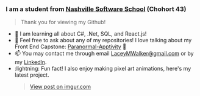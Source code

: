 <!--
**laceywalkerr/laceywalkerr** is a ✨ _special_ ✨ repository because its `README.md` (this file) appears on your GitHub profile. -->

### I am a student from [Nashville Software School](http://nashvillesoftwareschool.com/) (Chohort 43)
> Thank you for viewing my Github!

- 🌱  I am learning all about C#, .Net, SQL, and React.js!
- 💬 Feel free to ask about any of my repositories! 
 I love talking about my Front End Capstone: [Paranormal-Apptivity](https://github.com/laceywalkerr/Paranormal-Apptivity) :ghost:
- 📫 You may contact me through email LaceyMWalker@gmail.com or by my [Linkedln](https://www.linkedin.com/in/laceywalker/).
- :lightning: Fun fact! I also enjoy making pixel art animations, here's my latest project. <blockquote class="imgur-embed-pub" lang="en" data-id="jhbAnst"><a href="https://imgur.com/jhbAnst">View post on imgur.com</a></blockquote><script async src="//s.imgur.com/min/embed.js" charset="utf-8"></script>


